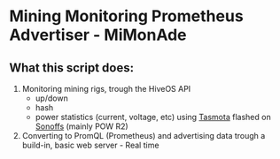 # Mining Monitoring Prometheus Advertiser - MiMonAde

## What this script does:
1. Monitoring mining rigs, trough the HiveOS API
   - up/down
   - hash
   - power statistics (current, voltage, etc) using [Tasmota](https://tasmota.github.io/docs/About/) flashed on [Sonoffs](https://sonoff.tech/product/diy-smart-switch/powr2/) (mainly POW R2)
3. Converting to PromQL (Prometheus) and advertising data trough a build-in, basic web server - Real time
